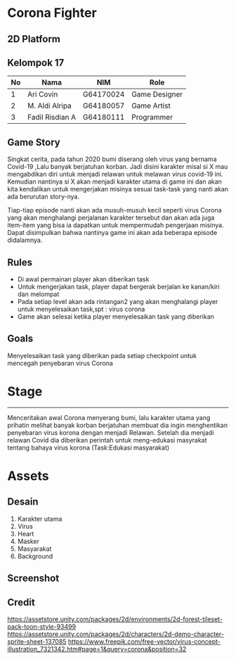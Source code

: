# Corona Fighter

2D Platform
---
Kelompok 17
---
| No| Nama           | NIM        | Role          |  
|---|----------------|------------|---------------|
| 1 | Ari Covin      | G64170024  | Game Designer |
| 2 | M. Aldi Alripa | G64180057  | Game Artist   |
| 3 | Fadil Risdian A| G64180111  | Programmer    |

Game Story
---
Singkat cerita, pada tahun 2020 bumi diserang oleh virus yang bernama Covid-19 ,Lalu banyak berjatuhan korban. Jadi disini karakter  misal si X  mau mengabdikan diri untuk menjadi relawan untuk melawan virus covid-19 ini. Kemudian nantinya si X akan menjadi karakter utama di game ini dan akan kita kendalikan untuk mengerjakan misinya sesuai task-task yang nanti akan ada berurutan story-nya.

Tiap-tiap episode nanti akan ada musuh-musuh kecil seperti virus Corona yang akan menghalangi perjalanan karakter tersebut dan akan ada juga item-item yang bisa ia dapatkan untuk mempermudah pengerjaan misinya. Dapat disimpulkan bahwa nantinya game ini akan ada beberapa episode didalamnya.

Rules 
---
+ Di awal permainan player akan diberikan task
+ Untuk mengerjakan task, player dapat bergerak berjalan ke kanan/kiri dan melompat
+ Pada setiap level akan ada rintangan2 yang akan menghalangi player untuk menyelesaikan task,spt : virus corona
+ Game akan selesai ketika player menyelesaikan task yang diberikan

Goals
---
Menyelesaikan task yang diberikan pada setiap checkpoint untuk mencegah penyebaran virus Corona

Stage
===

---
Menceritakan awal Corona menyerang bumi, lalu karakter utama yang prihatin melihat banyak korban berjatuhan membuat dia ingin menghentikan penyebaran virus korona dengan menjadi Relawan. Setelah dia menjadi relawan Covid dia diberikan perintah untuk meng-edukasi masyrakat tentang bahaya virus korona (Task:Edukasi masyarakat)


Assets
===
Desain
---
1. Karakter utama
2. Virus
3. Heart
4. Masker
5. Masyarakat
6. Background

Screenshot
---



Credit
---
https://assetstore.unity.com/packages/2d/environments/2d-forest-tileset-pack-toon-style-93499
https://assetstore.unity.com/packages/2d/characters/2d-demo-character-sprite-sheet-137085
https://www.freepik.com/free-vector/virus-concept-illustration_7321342.htm#page=1&query=corona&position=32


